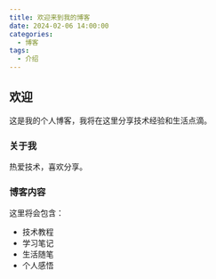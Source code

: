 ```yaml
---
title: 欢迎来到我的博客
date: 2024-02-06 14:00:00
categories:
  - 博客
tags:
  - 介绍
---
```


## 欢迎

这是我的个人博客，我将在这里分享技术经验和生活点滴。

### 关于我

热爱技术，喜欢分享。

### 博客内容

这里将会包含：
- 技术教程
- 学习笔记
- 生活随笔
- 个人感悟 